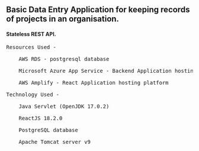 <h2>Basic Data Entry Application for keeping records of projects in an organisation.</h2>
<h4>Stateless REST API.</h4>
<pre>Resources Used - <br />
	AWS RDS - postgresql database<br />
	Microsoft Azure App Service - Backend Application hosting platform<br />
	AWS Amplify - React Application hosting platform<br />
Technology Used - <br />
	Java Servlet (OpenJDK 17.0.2)<br />
	ReactJS 18.2.0<br />
	PostgreSQL database<br />
	Apache Tomcat server v9</pre><br />
